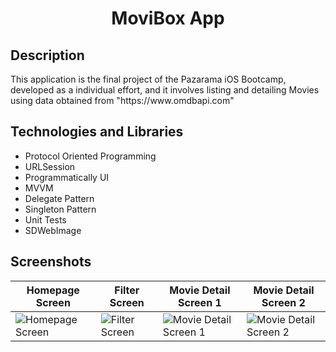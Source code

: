 <h1 align="center">
     MoviBox App
</h1>

## Description
<p>This application is the final project of the Pazarama iOS Bootcamp, developed as a individual effort, and it involves listing and detailing Movies using data obtained from "https://www.omdbapi.com"</p>

## Technologies and Libraries
- Protocol Oriented Programming
- URLSession
- Programmatically UI
- MVVM
- Delegate Pattern
- Singleton Pattern
- Unit Tests
- SDWebImage

## Screenshots

| Homepage Screen | Filter Screen | Movie Detail Screen 1 | Movie Detail Screen 2 |
| ----------- | ---------------- | ---------------- | ---------------- |
| ![Homepage Screen](https://github.com/Yakupacs/MoviBox/assets/73075252/179bc1d7-a924-47ee-a2b6-99aa5f6748ee) | ![Filter Screen](https://github.com/Yakupacs/MoviBox/assets/73075252/2942da22-6f05-49db-a506-a9911e81985f) | ![Movie Detail Screen 1](https://github.com/Yakupacs/MoviBox/assets/73075252/c8550f15-ae0c-4b58-9e01-e01dff9e4e1d) | ![Movie Detail Screen 2](https://github.com/Yakupacs/MoviBox/assets/73075252/528003be-ce20-45fc-8481-921219240483) |
